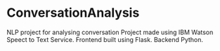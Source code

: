 # ConversationAnalysis
NLP project for analysing conversation
Project made using IBM Watson Speect to Text Service.
Frontend built using Flask.
Backend Python.
